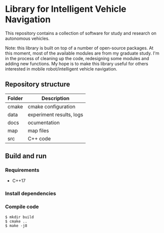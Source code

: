 # Library for Intelligent Vehicle Navigation

This repository contains a collection of software for study and research on autonomous vehicles.

Note: this library is built on top of a number of open-source packages. At this moment, most of the available modules are from my graduate study. I'm in the process of cleaning up the code, redesigning some modules and adding new functions. My hope is to make this library useful for others interested in mobile robot/intelligent vehicle navigation.

## Repository structure

| Folder |       Description        |
| ------ | ------------------------ |
| cmake  | cmake configuration      |
| data   | experiment results, logs |
| docs   | ocumentation             |
| map    | map files                |
| src    | C++ code                 |

## Build and run

### Requirements

* C++17

### Install dependencies

### Compile code

```
$ mkdir build
$ cmake ..
$ make -j8
```


